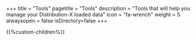 +++
title = "Tools"
pagetitle = "Tools"
description = "Tools that will help you manage your Distribution-X loaded data"
icon = "fa-wrench"
weight = 5
alwaysopen = false
isDirectory=false
+++

{{%custom-children%}}